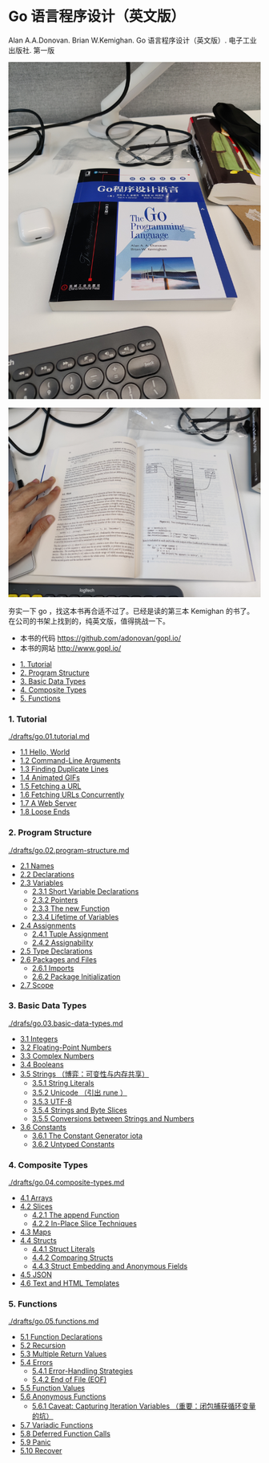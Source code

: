 # Go 语言程序设计（英文版）

Alan A.A.Donovan. Brian W.Kemighan. Go 语言程序设计（英文版）. 电子工业出版社. 第一版

![](./drafts/images/20220712.go1.jpg)

![](./drafts/images/20220712.go2.jpg)

夯实一下 go ，找这本书再合适不过了。已经是读的第三本 Kemighan 的书了。在公司的书架上找到的，纯英文版，值得挑战一下。

- 本书的代码 https://github.com/adonovan/gopl.io/
- 本书的网站 http://www.gopl.io/

<!-- @import "[TOC]" {cmd="toc" depthFrom=3 depthTo=6 orderedList=false} -->

<!-- code_chunk_output -->

- [1. Tutorial](#1-tutorial)
- [2. Program Structure](#2-program-structure)
- [3. Basic Data Types](#3-basic-data-types)
- [4. Composite Types](#4-composite-types)
- [5. Functions](#5-functions)

<!-- /code_chunk_output -->

### 1. Tutorial

[./drafts/go.01.tutorial.md](./drafts/go.01.tutorial.md)

- [1.1 Hello, World](./drafts/go.01.tutorial.md#11-hello-world)
- [1.2 Command-Line Arguments](./drafts/go.01.tutorial.md#12-command-line-arguments)
- [1.3 Finding Duplicate Lines](./drafts/go.01.tutorial.md#13-finding-duplicate-lines)
- [1.4 Animated GIFs](./drafts/go.01.tutorial.md#14-animated-gifs)
- [1.5 Fetching a URL](./drafts/go.01.tutorial.md#15-fetching-a-url)
- [1.6 Fetching URLs Concurrently](./drafts/go.01.tutorial.md#16-fetching-urls-concurrently)
- [1.7 A Web Server](./drafts/go.01.tutorial.md#17-a-web-server)
- [1.8 Loose Ends](./drafts/go.01.tutorial.md#18-loose-ends)

### 2. Program Structure

[./drafts/go.02.program-structure.md](./drafts/go.02.program-structure.md)

- [2.1 Names](./drafts/go.02.program-structure.md#21-names)
- [2.2 Declarations](./drafts/go.02.program-structure.md#22-declarations)
- [2.3 Variables](./drafts/go.02.program-structure.md#23-variables)
  - [2.3.1 Short Variable Declarations](./drafts/go.02.program-structure.md#231-short-variable-declarations)
  - [2.3.2 Pointers](./drafts/go.02.program-structure.md#232-pointers)
  - [2.3.3 The new Function](./drafts/go.02.program-structure.md#233-the-new-function)
  - [2.3.4 Lifetime of Variables](./drafts/go.02.program-structure.md#234-lifetime-of-variables)
- [2.4 Assignments](./drafts/go.02.program-structure.md#24-assignments)
  - [2.4.1 Tuple Assignment](./drafts/go.02.program-structure.md#241-tuple-assignment)
  - [2.4.2 Assignability](./drafts/go.02.program-structure.md#242-assignability)
- [2.5 Type Declarations](./drafts/go.02.program-structure.md#25-type-declarations)
- [2.6 Packages and Files](./drafts/go.02.program-structure.md#26-packages-and-files)
  - [2.6.1 Imports](./drafts/go.02.program-structure.md#261-imports)
  - [2.6.2 Package Initialization](./drafts/go.02.program-structure.md#262-package-initialization)
- [2.7 Scope](./drafts/go.02.program-structure.md#27-scope)

### 3. Basic Data Types

[./drafs/go.03.basic-data-types.md](./drafts/go.03.basic-data-types.md)

- [3.1 Integers](./drafts/go.03.basic-data-types.md#31-integers)
- [3.2 Floating-Point Numbers](./drafts/go.03.basic-data-types.md#32-floating-point-numbers)
- [3.3 Complex Numbers](./drafts/go.03.basic-data-types.md#33-complex-numbers)
- [3.4 Booleans](./drafts/go.03.basic-data-types.md#34-booleans)
- [3.5 Strings （博弈：可变性与内存共享）](./drafts/go.03.basic-data-types.md#35-strings-博弈可变性与内存共享)
  - [3.5.1 String Literals](./drafts/go.03.basic-data-types.md#351-string-literals)
  - [3.5.2 Unicode （引出 rune ）](./drafts/go.03.basic-data-types.md#352-unicode-引出-rune)
  - [3.5.3 UTF-8](./drafts/go.03.basic-data-types.md#353-utf-8)
  - [3.5.4 Strings and Byte Slices](./drafts/go.03.basic-data-types.md#354-strings-and-byte-slices)
  - [3.5.5 Conversions between Strings and Numbers](./drafts/go.03.basic-data-types.md#355-conversions-between-strings-and-numbers)
- [3.6 Constants](./drafts/go.03.basic-data-types.md#36-constants)
  - [3.6.1 The Constant Generator iota](./drafts/go.03.basic-data-types.md#361-the-constant-generator-iota)
  - [3.6.2 Untyped Constants](./drafts/go.03.basic-data-types.md#362-untyped-constants)

### 4. Composite Types

[./drafts/go.04.composite-types.md](./drafts/go.04.composite-types.md)

- [4.1 Arrays](./drafts/go.04.composite-types.md#41-arrays)
- [4.2 Slices](./drafts/go.04.composite-types.md#42-slices)
  - [4.2.1 The append Function](./drafts/go.04.composite-types.md#421-the-append-function)
  - [4.2.2 In-Place Slice Techniques](./drafts/go.04.composite-types.md#422-in-place-slice-techniques)
- [4.3 Maps](./drafts/go.04.composite-types.md#43-maps)
- [4.4 Structs](./drafts/go.04.composite-types.md#44-structs)
  - [4.4.1 Struct Literals](./drafts/go.04.composite-types.md#441-struct-literals)
  - [4.4.2 Comparing Structs](./drafts/go.04.composite-types.md#442-comparing-structs)
  - [4.4.3 Struct Embedding and Anonymous Fields](./drafts/go.04.composite-types.md#443-struct-embedding-and-anonymous-fields)
- [4.5 JSON](./drafts/go.04.composite-types.md#45-json)
- [4.6 Text and HTML Templates](./drafts/go.04.composite-types.md#46-text-and-html-templates)

### 5. Functions

[./drafts/go.05.functions.md](./drafts/go.05.functions.md)

- [5.1 Function Declarations](./drafts/go.05.functions.md#51-function-declarations)
- [5.2 Recursion](./drafts/go.05.functions.md#52-recursion)
- [5.3 Multiple Return Values](./drafts/go.05.functions.md#53-multiple-return-values)
- [5.4 Errors](./drafts/go.05.functions.md#54-errors)
  - [5.4.1 Error-Handling Strategies](./drafts/go.05.functions.md#541-error-handling-strategies)
  - [5.4.2 End of File (EOF)](./drafts/go.05.functions.md#542-end-of-file-eof)
- [5.5 Function Values](./drafts/go.05.functions.md#55-function-values)
- [5.6 Anonymous Functions](./drafts/go.05.functions.md#56-anonymous-functions)
  - [5.6.1 Caveat: Capturing Iteration Variables （重要：闭包捕获循环变量的坑）](./drafts/go.05.functions.md#561-caveat-capturing-iteration-variables-重要闭包捕获循环变量的坑)
- [5.7 Variadic Functions](./drafts/go.05.functions.md#57-variadic-functions)
- [5.8 Deferred Function Calls](./drafts/go.05.functions.md#58-deferred-function-calls)
- [5.9 Panic](./drafts/go.05.functions.md#59-panic)
- [5.10 Recover](./drafts/go.05.functions.md#510-recover)
